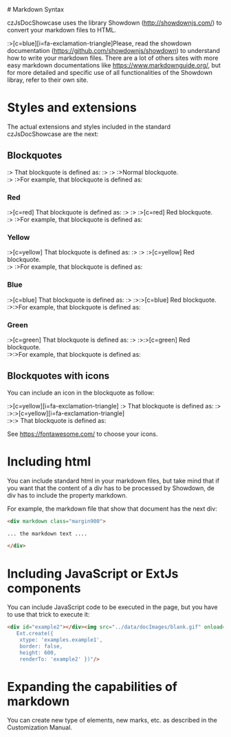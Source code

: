 <div markdown class="margin900">
# Markdown Syntax

czJsDocShowcase uses the library Showdown (<a href="http://showdownjs.com/" target="_blanc">http://showdownjs.com/</a>) to convert your markdown files to HTML. 

:>[c=blue][i=fa-exclamation-triangle]Please, read the showdown documentation (<a href="https://github.com/showdownjs/showdown" target="_blanc">https://github.com/showdownjs/showdown</a>) to understand how to write your markdown files. There are a lot of others sites with more easy markdown documentations like https://www.markdownguide.org/, but for more detailed and specific use of all functionalities of the Showdown libray, refer to their own site.  

# Styles and extensions

The actual extensions and styles included in the standard czJsDocShowcase are the next: 

## Blockquotes

:> That blockquote is defined as:
:>
:> :&#x3E;Normal blockquote.<br/>
:> :&#x3E;For example, that blockquote is defined as:

### Red

:>[c=red] That blockquote is defined as:
:>
:> :&#x3E;[c=red] Red blockquote.<br/>
:> :&#x3E;For example, that blockquote is defined as:

### Yellow

:>[c=yellow] That blockquote is defined as:
:>
:> :&#x3E;[c=yellow] Red blockquote.<br/>
:> :&#x3E;For example, that blockquote is defined as:

### Blue

:>[c=blue] That blockquote is defined as:
:>
:>:&#x3E;[c=blue] Red blockquote.<br/>
:>:&#x3E;For example, that blockquote is defined as:

### Green

:>[c=green] That blockquote is defined as:
:>
:>:&#x3E;[c=green] Red blockquote.<br/>
:>:&#x3E;For example, that blockquote is defined as:

## Blockquotes with icons

You can include an icon in the blockquote as follow: 

:>[c=yellow][i=fa-exclamation-triangle]
:> That blockquote is defined as: 
:>
:>:&#x3E;[c=yellow][i=fa-exclamation-triangle]<br/>
:>:&#x3E; That blockquote is defined as:

See https://fontawesome.com/ to choose your icons.

# Including html 

You can include standard html in your markdown files, but take mind that if you want that the content of a div has to be processed by Showdown, de div has to include the property markdown.

For example, the markdown file that show that document has the next div: 

```html
<div markdown class="margin900">

... the markdown text ....

</div>
```


# Including JavaScript or ExtJs components

You can include JavaScript code to be executed in the page, but you have to use that trick to execute it: 

```html
<div id="example2"></div><img src="../data/docImages/blank.gif" onload="
   Ext.create({ 
    xtype: 'examples.example1', 
    border: false,
    height: 600,
    renderTo: 'example2' })"/>
```

# Expanding the capabilities of markdown

You can create new type of elements, new marks, etc. as described in the Customization Manual. 

</div>